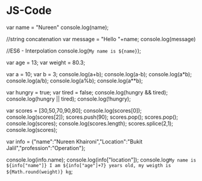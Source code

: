 # JS-Code



var name = "Nureen"
console.log(name);


//string concatenation
var message = "Hello "+name;
console.log(message)


//ES6 - Interpolation
console.log(`My name is ${name}`);




var age = 13;
var weight = 80.3;

var a = 10;
var b = 3;
console.log(a+b);
console.log(a-b);
console.log(a*b);
console.log(a/b);
console.log(a%b);
console.log(a**b);


var hungry = true;
var tired = false;
console.log(hungry && tired);
console.log(hungry || tired);
console.log(!hungry);


var scores = [30,50,70,90,80];
console.log(scores[0]);
console.log(scores[2]);
scores.push(90);
scores.pop();
scores.pop();
console.log(scores);
console.log(scores.length);
scores.splice(2,1);
console.log(scores);

var info = {"name":"Nureen Khaironi","Location":"Bukit Jalil","profession":"Operation"};

console.log(info.name);
console.log(info["location"]);
console.log`My name is ${info["name"]} I am ${info["age"]+7} years old, my weigth is ${Math.round(weight)} kg`;
